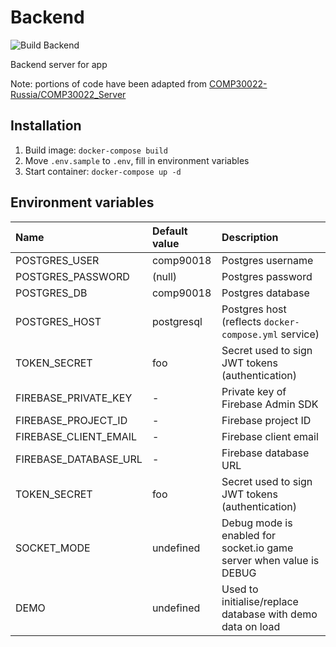 # Backend
![Build Backend](https://github.com/comp90018-2020/smart-broccoli/workflows/Build%20Backend/badge.svg)

Backend server for app

Note: portions of code have been adapted from [COMP30022-Russia/COMP30022\_Server](https://github.com/COMP30022-Russia/COMP30022_Server)

## Installation
1. Build image: `docker-compose build`
2. Move `.env.sample` to `.env`, fill in environment variables
3. Start container: `docker-compose up -d`

## Environment variables
|Name|Default value|Description|
|:---|:---|:---|
|POSTGRES\_USER|comp90018|Postgres username|
|POSTGRES\_PASSWORD|(null)|Postgres password|
|POSTGRES\_DB|comp90018|Postgres database|
|POSTGRES\_HOST|postgresql|Postgres host (reflects `docker-compose.yml` service)|
|TOKEN\_SECRET|foo|Secret used to sign JWT tokens (authentication)
|FIREBASE\_PRIVATE\_KEY|-|Private key of Firebase Admin SDK|
|FIREBASE\_PROJECT\_ID|-|Firebase project ID|
|FIREBASE\_CLIENT\_EMAIL|-|Firebase client email|
|FIREBASE\_DATABASE\_URL|-|Firebase database URL|
|TOKEN\_SECRET|foo|Secret used to sign JWT tokens (authentication)|
|SOCKET\_MODE|undefined|Debug mode is enabled for socket.io game server when value is DEBUG
|DEMO|undefined|Used to initialise/replace database with demo data on load|
